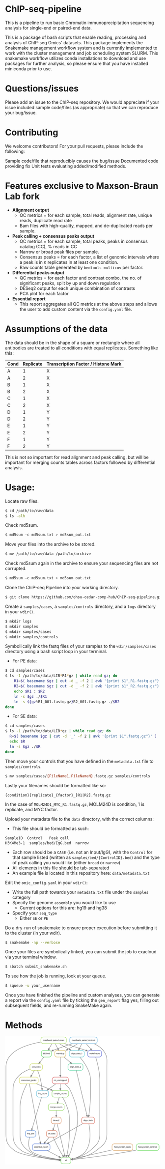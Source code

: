 # ChIP-seq-pipeline

This is a pipeline to run basic Chromatin immunoprecipitation sequencing analysis for single-end or paired-end data.

This is a package of bash scripts that enable reading, processing and analysis of ChIP-seq Omics' datasets. This package implements the Snakemake management workflow system and is currently implemented to work with the cluster management and job scheduling system SLURM. This snakemake workflow utilizes conda installations to download and use packages for further analysis, so please ensure that you have installed miniconda prior to use.

# Questions/issues

Please add an issue to the ChIP-seq repository. We would appreciate if your issue included sample code/files (as appropriate) so that we can reproduce your bug/issue.

# Contributing

We welcome contributors! For your pull requests, please include the following:

Sample code/file that reproducibly causes the bug/issue
Documented code providing fix
Unit tests evaluating added/modified methods.

# Features exclusive to Maxson-Braun Lab fork

* **Alignment output**
  * QC metrics = for each sample, total reads, alignment rate, unique reads, duplicate read rate
  * Bam files with high-quality, mapped, and de-duplicated reads per sample.
* **Peak calling + consensus peaks output**
  * QC metrics = for each sample, total peaks, peaks in consensus catalog (CC), % reads in CC
  * Narrow or broad peak files per sample.
  * Consensus peaks = for each factor, a list of genomic intervals where a peak is in _n_ replicates in at least one condition. 
  * Raw counts table generated by `bedtools multicov` per factor. 
* **Differential peaks output**
  * QC metrics = for each factor and contrast combo, the no. of significant peaks, split by up and down regulation
  * DESeq2 output for each unique combination of contrasts
  * PCA plot for each factor
* **Essential report**
  * This report aggregates all QC metrics at the above steps and allows the user to add custom content via the `config.yaml` file. 

# Assumptions of the data

The data should be in the shape of a square or rectangle where all antibodies are treated to all conditions with equal replicates. Something like this:

| Cond | Replicate | Transcription Factor / Histone Mark |
| ---- | --------- | ----------------------------------- |
| A    | 1         | X                                   |
| A    | 2         | X                                   |
| B    | 1         | X                                   |
| B    | 2         | X                                   |
| C    | 1         | X                                   |
| C    | 2         | X                                   |
| D    | 1         | Y                                   |
| D    | 2         | Y                                   |
| E    | 1         | Y                                   |
| E    | 2         | Y                                   |
| F    | 1         | Y                                   |
| F    | 2         | Y                                   |

This is not so important for read alignment and peak calling, but will be important for merging counts tables across factors followed by differential analysis. 

# Usage:

Locate raw files.

```bash
$ cd /path/to/raw/data
$ ls -alh
```

Check md5sum.

```bash
$ md5sum –c md5sum.txt > md5sum_out.txt
```

Move your files into the archive to be stored.

```bash
$ mv /path/to/raw/data /path/to/archive
```

Check md5sum again in the archive to ensure your sequencing files are not corrupted.

```bash
$ md5sum –c md5sum.txt > md5sum_out.txt
```

Clone the ChIP-seq Pipeline into your working directory.

```bash
$ git clone https://github.com/ohsu-cedar-comp-hub/ChIP-seq-pipeline.git
```

Create a `samples/cases`, a `samples/controls` directory, and a `logs` directory in your `wdir()`.

```bash
$ mkdir logs
$ mkdir samples
$ mkdir samples/cases
$ mkdir samples/controls
```

Symbollically link the fastq files of your samples to the `wdir/samples/cases` directory using a bash script loop in your terminal.

* For PE data:

```bash
$ cd samples/cases
$ ls -1 /path/to/data/LIB*R1*gz | while read gz; do
    R1=$( basename $gz | cut -d _ -f 2 | awk '{print $1"_R1.fastq.gz"}' )
    R2=$( basename $gz | cut -d _ -f 2 | awk '{print $1"_R2.fastq.gz"}' )
    echo $R1 : $R2
    ln -s $gz ./$R1
    ln -s ${gz%R1_001.fastq.gz}R2_001.fastq.gz ./$R2
done
```

* For SE data:

```bash
$ cd samples/cases
$ ls -1 /path/to/data/LIB*gz | while read gz; do 
  R=$( basename $gz | cut -d '_' -f 2 | awk '{print $1".fastq.gz"}' )
  echo $R
  ln -s $gz ./$R
done
```

Then move your controls that you have defined in the `metadata.txt` file to `samples/controls`.

```bash
$ mv samples/cases/{FileName1,FileNameN}.fastq.gz samples/controls
```

Lastly your filenames should be formatted like so:

```
{condition}{replicate}_{factor}_[R1|R2].fastq.gz
```

In the case of `MOLM24D1_MYC_R1.fastq.gz`,  MOLM24D is condition, 1 is replicate, and MYC factor. 

Upload your metadata file to the `data` directory, with the correct columns:

* This file should be formatted as such:

```
SampleID  Control   Peak_call
H3K4Me3-1  samples/bed/IgG.bed  narrow
```

* Each row should be a `CASE` (i.e. not an Input/IgG), with the `Control` for that sample listed (written as `samples/bed/{ControlID}.bed`) and the type of peak calling you would like (either `broad` or `narrow`)
* All elements in this file should be tab-separated
* An example file is located in this repository here: `data/metadata.txt`

Edit the `omic_config.yaml` in your `wdir()`:

* Write the full path towards your `metadata.txt` file under the `samples` category
* Specify the genome `assembly` you would like to use
  * Current options for this are: hg19 and hg38
* Specify your `seq_type`
  * Either `SE` or `PE`

Do a dry-run of snakemake to ensure proper execution before submitting it to the cluster (in your wdir).

```bash
$ snakemake -np --verbose
```

Once your files are symbolically linked, you can submit the job to exacloud via your terminal window.

```bash
$ sbatch submit_snakemake.sh
```

To see how the job is running, look at your queue.

```bash
$ squeue -u your_username
```

Once you have finished the pipeline and custom analyses, you can generate a report via the `config.yaml` file by ticking the `gen_report` flag yes, filling out subsequent fields, and re-running SnakeMake again. 

Methods
======================

![Example Workflow](rulegraph.svg)
